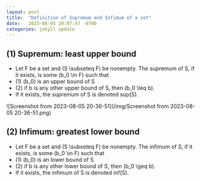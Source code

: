```yaml
---
layout: post
title:  "Definition of Supremum and Infimum of a set"
date:   2023-08-05 20:07:47 -0700
categories: jekyll update
---
```


## (1) Supremum: least upper bound
   
- Let F be a set and \(S \subseteq F\) be nonempty. The supremum of S, if it exists, is some \(b_0 \in F\) such that 
- (1) \(b_0\) is an upper bound of S
- (2) if b is any other upper bound of S, then \(b_0 \leq b\).
- If it exists, the supremum of S is denoted sup(S).

![Screenshot from 2023-08-05 20-36-51](/img/Screenshot from 2023-08-05 20-36-51.png)


## (2) Infimum: greatest lower bound
   
- Let F be a set and \(S \subseteq F\) be nonempty. The infimum of S, if it exists, is some \(b_0 \in F\) such that 
- (1) \(b_0\) is an lower bound of S
- (2) if b is any other lower bound of S, then \(b_0 \geq b\).
- If it exists, the infimum of S is denoted inf(S).
